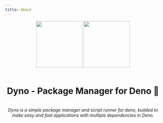 ```yaml
---
title: About
---
```


<p align="center">
  <img src="/deno.svg" width="150px" height="150px"/>
  <img src="/logo.svg" width="150px" height="150px"/>
  <br>
  <br>
</p>

<h1 align="center">Dyno - Package Manager for Deno 🦕</h1>

<p align="center">

  <br>
  <i>Dyno is a simple package manager and script runner for deno, builded to make easy and fast applications with multiple dependencies in Deno.</i>
  <br>
</p>
